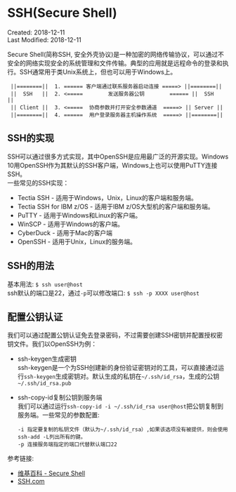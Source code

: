 # SSH(Secure Shell)
Created: 2018-12-11  
Last Modified: 2018-12-11  

Secure Shell(简称SSH, 安全外壳协议)是一种加密的网络传输协议，可以通过不安全的网络实现安全的系统管理和文件传输。典型的应用就是远程命令的登录和执行。SSH通常用于类Unix系统上，但也可以用于Windows上。  

```
 ||========||  1. ====== 客户端通过联系服务器启动连接 =====> ||========||
 ||  SSH   ||  2. <=====        发送服务器公钥        ====== ||  SSH   ||
 || Client ||  3. <=====  协商参数并打开安全参数通道  =====> || Server ||
 ||========||  4. ======  用户登录服务器主机操作系统  =====> ||========||
```

## SSH的实现
SSH可以通过很多方式实现，其中OpenSSH是应用最广泛的开源实现。Windows 10用OpenSSH作为其默认的SSH客户端，Windows上也可以使用PuTTY连接SSH。  
一些常见的SSH实现：
  - Tectia SSH  - 适用于Windows，Unix，Linux的客户端和服务端。
  - Tectia SSH for IBM z/OS - 适用于IBM z/OS大型机的客户端和服务端。
  - PuTTY - 适用于Windows和Linux的客户端。
  - WinSCP - 适用于Windows的客户端。
  - CyberDuck - 适用于Mac的客户端
  - OpenSSH - 适用于Unix，Linux的服务端。

## SSH的用法
基本用法: `$ ssh user@host`   
ssh默认的端口是22，通过`-p`可以修改端口: `$ ssh -p XXXX user@host`

## 配置公钥认证
我们可以通过配置公钥认证免去登录密码，不过需要创建SSH密钥并配置授权密钥文件。我们以OpenSSH为例：  
- ssh-keygen生成密钥  
  ssh-keygen是一个为SSH创建新的身份验证密钥对的工具，可以直接通过运行`ssh-keygen`生成密钥对。默认生成的私钥在`~/.ssh/id_rsa`，生成的公钥`~/.ssh/id_rsa.pub`  

- ssh-copy-id复制公钥到服务端  
  我们可以通过运行`ssh-copy-id -i ~/.ssh/id_rsa user@host`把公钥复制到服务端。一些常见的参数配置:
  ```
  -i 指定要复制的私钥文件（默认为~/.ssh/id_rsa）,如果该选项没有被提供，则会使用ssh-add -L列出所有的键。
  -p 连接服务端指定的端口代替默认端口22
  ```

参考链接:
- [维基百科 - Secure Shell](https://en.wikipedia.org/wiki/Secure_Shell)
- [SSH.com](https://www.ssh.com/ssh/)